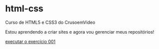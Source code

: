 # html-css
Curso de HTML5 e CSS3 do CrusoemVideo

Estou aprendendo a criar sites e agora vou gerenciar meus repositórios!

<a href="http://wakesantos.github.io/html-css/exercicios/ex001/index.html">executar o exercício 001</a>